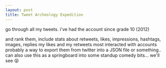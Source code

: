 ```yaml
---
layout: post
title: Tweet Archeology Expedition
---
```


go through all my tweets. i've had the account since grade 10 (2012)

and rank them, include stats about retweets, likes, impressions, hashtags, images, replies
my likes and my retweets
most interacted with accounts
probably a way to export them from twitter into a JSON file or something..
can also use this as a springboard into some standup comedy bits... we'll see 😝
